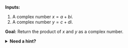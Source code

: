 **Inputs:**

1. A complex number $x = a + bi$.
2. A complex number $y = c + di$.

**Goal:**
Return the product of $x$ and $y$ as a complex number.

<details>
  <summary><b>Need a hint?</b></summary>
  
Multiplying complex numbers is just like multiplying polynomials. Distribute one of the complex numbers: 
$$(a + bi)(c + di) = a(c + di) + bi(c + di)$$ 
Then multiply through, keeping in mind that $i^2=-1$, and group the real and imaginary terms together.

A video explanation of multiplying complex numbers can be found [here](https://www.youtube.com/watch?v=cWn6g8Qqvs4).

</details>
